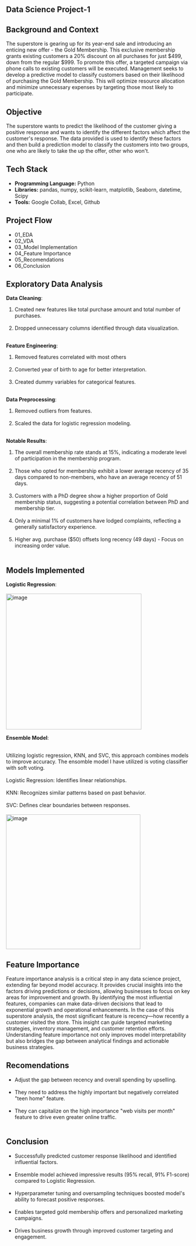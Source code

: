 ## Data Science Project-1

## Background and Context

The superstore is gearing up for its year-end sale and introducing an enticing new offer - the Gold Membership. This exclusive membership grants existing customers a 20% discount on all purchases for just $499, down from the regular $999. To promote this offer, a targeted campaign via phone calls to existing customers will be executed. Management seeks to develop a predictive model to classify customers based on their likelihood of purchasing the Gold Membership. This will optimize resource allocation and minimize unnecessary expenses by targeting those most likely to participate.

## Objective

The superstore wants to predict the likelihood of the customer giving a positive response and wants to identify the different factors which affect the customer's response. The data provided is used to identify these factors and then build a prediction model to classify the customers into two groups, one who are likely to take the up the offer, other who won't.


## Tech Stack

- **Programming Language:** Python
- **Libraries:** pandas, numpy, scikit-learn, matplotlib, Seaborn, datetime, Scipy
- **Tools:** Google Collab, Excel, Github

  
## Project Flow
- 01_EDA<br>
- 02_VDA<br>
- 03_Model Implementation<br>
- 04_Feature Importance<br>
- 05_Recomendations<br>
- 06_Conclusion<br>


## Exploratory Data Analysis

**Data Cleaning**:
1) Created new features like total purchase amount and total number of purchases.<br><br>
2) Dropped unnecessary columns identified through data visualization.<br><br>

**Feature Engineering**:
1) Removed features correlated with most others<br><br>
2) Converted year of birth to age for better interpretation.<br><br>
3) Created dummy variables for categorical features.<br><br>

**Data Preprocessing**:
1) Removed outliers from features.<br><br>
2) Scaled the data for logistic regression modeling.<br><br>

**Notable Results**:
1) The overall membership rate stands at 15%, indicating a moderate level of participation in the membership program. <br><br>
2) Those who opted for membership exhibit a lower average recency of 35 days compared to non-members, who have an average recency of 51 days. <br><br>
3) Customers with a PhD degree show a higher proportion of Gold membership status, suggesting a potential correlation between PhD and membership tier. <br><br>
4) Only a minimal 1% of customers have lodged complaints, reflecting a generally satisfactory experience. <br><br>
5) Higher avg. purchase ($50) offsets long recency (49 days) - Focus on increasing order value. <br><br>


## Models Implemented
**Logistic Regression**: <br><br>
<img width="371" alt="image" src="https://github.com/user-attachments/assets/213ee184-7386-41f0-9dc3-a2bf91930989">

**Ensemble Model**: <br><br>

Utilizing logistic regression, KNN, and SVC, this approach combines models to improve accuracy. The ensomble model I have utilized is voting classifier with soft voting.<br><br>
Logistic Regression: Identifies linear relationships.<br><br>
KNN: Recognizes similar patterns based on past behavior.<br><br>
SVC: Defines clear boundaries between responses.<br><br>
<img width="368" alt="image" src="https://github.com/user-attachments/assets/8c57cca2-68d8-4251-bbd6-8bc319aa91ee">

## Feature Importance
Feature importance analysis is a critical step in any data science project, extending far beyond model accuracy. It provides crucial insights into the factors driving predictions or decisions, allowing businesses to focus on key areas for improvement and growth. By identifying the most influential features, companies can make data-driven decisions that lead to exponential growth and operational enhancements. In the case of this superstore analysis, the most significant feature is recency—how recently a customer visited the store. This insight can guide targeted marketing strategies, inventory management, and customer retention efforts. Understanding feature importance not only improves model interpretability but also bridges the gap between analytical findings and actionable business strategies.

## Recomendations

- Adjust the gap between recency and overall spending by upselling. <br><br>
- They need to address the highly important but negatively correlated "teen home" feature. <br><br>
- They can capitalize on the high importance "web visits per month" feature to drive even greater online traffic. <br><br>


## Conclusion 

- Successfully predicted customer response likelihood and identified influential factors. <br><br>
- Ensemble model achieved impressive results (95% recall, 91% F1-score) compared to Logistic Regression. <br><br>
- Hyperparameter tuning and oversampling techniques boosted model's ability to forecast positive responses. <br><br>
- Enables targeted gold membership offers and personalized marketing campaigns. <br><br>
- Drives business growth through improved customer targeting and engagement. <br><br>













